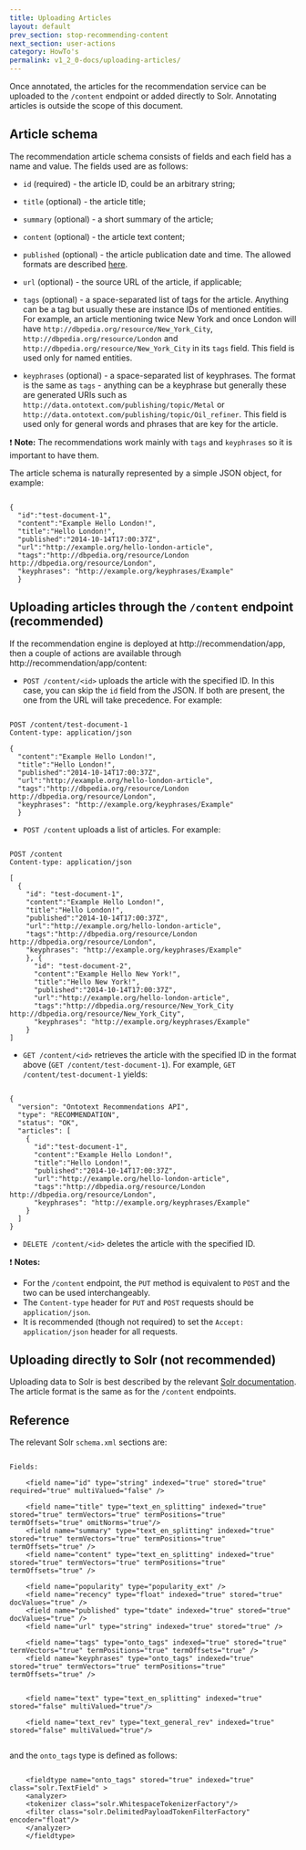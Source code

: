 ```yaml
---
title: Uploading Articles
layout: default
prev_section: stop-recommending-content
next_section: user-actions
category: HowTo's
permalink: v1_2_0-docs/uploading-articles/
---
```


Once annotated, the articles for the recommendation service can be uploaded to the `/content` endpoint or added directly to Solr. Annotating articles is outside the scope of this document.

## Article schema

The recommendation article schema consists of fields and each field has a name and value. The  fields used are as follows:

* `id` (required) - the article ID, could be an arbitrary string;

* `title` (optional) - the article title;

* `summary` (optional) - a short summary of the article;

* `content` (optional) - the article text content;

* `published` (optional) - the article publication date and time. The allowed formats are described [here](http://lucene.apache.org/solr/4_10_1/solr-core/org/apache/solr/schema/DateField.html).

* `url` (optional) - the source URL of the article, if applicable;

* `tags` (optional) - a space-separated list of tags for the article. Anything can be a tag but usually these are instance IDs of mentioned entities. For example, an article mentioning twice New York and once London  will have `http://dbpedia.org/resource/New_York_City`,
`http://dbpedia.org/resource/London` and `http://dbpedia.org/resource/New_York_City`
 in its `tags` field. This field is used only for named entities.

* `keyphrases` (optional) - a space-separated list of keyphrases. The format is the same as `tags` - anything can be a keyphrase but generally these are generated URIs such as `http://data.ontotext.com/publishing/topic/Metal` or `http://data.ontotext.com/publishing/topic/Oil_refiner`. This field is used only for general words and phrases that are key for the article.


:exclamation: **Note:** The recommendations work mainly with `tags` and `keyphrases` so it is important to have them.

The article schema is naturally represented by a simple JSON object, for example:

<pre><code>
{
  "id":"test-document-1",
  "content":"Example Hello London!",
  "title":"Hello London!",
  "published":"2014-10-14T17:00:37Z",
  "url":"http://example.org/hello-london-article",
  "tags":"http://dbpedia.org/resource/London http://dbpedia.org/resource/London",
  "keyphrases": "http://example.org/keyphrases/Example"
  }
</code></pre>


## Uploading articles through the `/content` endpoint (recommended)

If the recommendation engine is deployed at http://recommendation/app, then a couple of actions are available through http://recommendation/app/content:

* `POST /content/<id>` uploads the article with the specified ID. In this case, you can skip the `id` field from the JSON. If both are present, the one from the URL will take precedence. For example:

<pre><code>
POST /content/test-document-1
Content-type: application/json

{
  "content":"Example Hello London!",
  "title":"Hello London!",
  "published":"2014-10-14T17:00:37Z",
  "url":"http://example.org/hello-london-article",
  "tags":"http://dbpedia.org/resource/London http://dbpedia.org/resource/London",
  "keyphrases": "http://example.org/keyphrases/Example"
  }
</code></pre>

* `POST /content` uploads a list of articles. For example:

<pre><code>
POST /content
Content-type: application/json

[
  {
    "id": "test-document-1",
    "content":"Example Hello London!",
    "title":"Hello London!",
    "published":"2014-10-14T17:00:37Z",
    "url":"http://example.org/hello-london-article",
    "tags":"http://dbpedia.org/resource/London http://dbpedia.org/resource/London",
    "keyphrases": "http://example.org/keyphrases/Example"
    }, {
      "id": "test-document-2",
      "content":"Example Hello New York!",
      "title":"Hello New York!",
      "published":"2014-10-14T17:00:37Z",
      "url":"http://example.org/hello-london-article",
      "tags":"http://dbpedia.org/resource/New_York_City http://dbpedia.org/resource/New_York_City",
      "keyphrases": "http://example.org/keyphrases/Example"
    }
]
</code></pre>

* `GET /content/<id>` retrieves the article with the specified ID in the format above (`GET /content/test-document-1`). For example, `GET /content/test-document-1`  yields:

<pre><code>
{
  "version": "Ontotext Recommendations API",
  "type": "RECOMMENDATION",
  "status": "OK",
  "articles": [
    {
      "id":"test-document-1",
      "content":"Example Hello London!",
      "title":"Hello London!",
      "published":"2014-10-14T17:00:37Z",
      "url":"http://example.org/hello-london-article",
      "tags":"http://dbpedia.org/resource/London http://dbpedia.org/resource/London",
      "keyphrases": "http://example.org/keyphrases/Example"
    }
  ]
}
</code></pre>

* `DELETE /content/<id>` deletes the article with the specified ID.

:exclamation: **Notes:**

* For the `/content` endpoint, the `PUT` method is equivalent to `POST` and the two can be used interchangeably.
* The `Content-type` header for `PUT` and `POST` requests should be `application/json`.
* It is recommended (though not required) to set the `Accept: application/json` header for all requests.

## Uploading directly to Solr (not recommended)

Uploading data to Solr is best described by the relevant [Solr documentation](https://cwiki.apache.org/confluence/display/solr/Uploading+Data+with+Index+Handlers). The article format is the same as for the `/content` endpoints.


## Reference

The relevant Solr `schema.xml` sections are:

<pre><code>
Fields:

    &lt;field name="id" type="string" indexed="true" stored="true" required="true" multiValued="false" /&gt;

    &lt;field name="title" type="text_en_splitting" indexed="true" stored="true" termVectors="true" termPositions="true" termOffsets="true" omitNorms="true"/&gt;
    &lt;field name="summary" type="text_en_splitting" indexed="true" stored="true" termVectors="true" termPositions="true" termOffsets="true" /&gt;
    &lt;field name="content" type="text_en_splitting" indexed="true" stored="true" termVectors="true" termPositions="true" termOffsets="true" /&gt;

    &lt;field name="popularity" type="popularity_ext" /&gt; <!-- TODO: we need to setup replication for this field if we ever get there -->
    &lt;field name="recency" type="float" indexed="true" stored="true" docValues="true" /&gt; <!-- we'll not use this probably -->
    &lt;field name="published" type="tdate" indexed="true" stored="true" docValues="true" /&gt;
    &lt;field name="url" type="string" indexed="true" stored="true" /&gt;

    &lt;field name="tags" type="onto_tags" indexed="true" stored="true" termVectors="true" termPositions="true" termOffsets="true" /&gt;
    &lt;field name="keyphrases" type="onto_tags" indexed="true" stored="true" termVectors="true" termPositions="true" termOffsets="true" /&gt;

    <!-- catchall field, containing all other searchable text fields (implemented via copyField further on in this schema  -->
    &lt;field name="text" type="text_en_splitting" indexed="true" stored="false" multiValued="true"/&gt;
    <!-- catchall text field that indexes tokens both normally and in reverse for efficient	leading wildcard queries. -->
    &lt;field name="text_rev" type="text_general_rev" indexed="true" stored="false" multiValued="true"/&gt;

</code></pre>

and the `onto_tags` type is defined as follows:

<pre><code>
    &lt;fieldtype name="onto_tags" stored="true" indexed="true" class="solr.TextField" &gt;
    &lt;analyzer&gt;
    &lt;tokenizer class="solr.WhitespaceTokenizerFactory"/&gt;
    &lt;filter class="solr.DelimitedPayloadTokenFilterFactory" encoder="float"/&gt;
    &lt;/analyzer&gt;
    &lt;/fieldtype&gt;
</pre></code>
